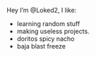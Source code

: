 Hey I’m @Loked2, I like:
- learning random stuff
- making useless projects.
- doritos spicy nacho
- baja blast freeze
